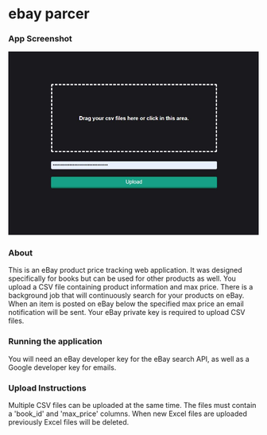 # ebay parcer
### App Screenshot
![ebay_alert](ebay_alert.JPG)

### About
This is an eBay product price tracking web application. It was designed specifically for books but can be used for other products as well. You upload a CSV file containing product information and max price. There is a background job that will continuously search for your products on eBay. When an item is posted on eBay below the specified max price an email notification will be sent. Your eBay private key is required to upload CSV files.

### Running the application
You will need an eBay developer key for the eBay search API, as well as a Google developer key for emails.

### Upload Instructions
Multiple CSV files can be uploaded at the same time. The files must contain a 'book_id' and 'max_price' columns. When new Excel files are uploaded previously Excel files will be deleted.
